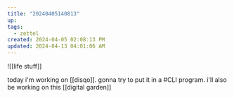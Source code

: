 ```yaml
---
title: "20240405140813"
up: 
tags:
  - zettel
created: 2024-04-05 02:08:13 PM
updated: 2024-04-13 04:01:06 AM
---
```


![[life stuff]]

today i'm working on [[disqo]]. gonna try to put it in a #CLI program. i'll also be working on this [[digital garden]]